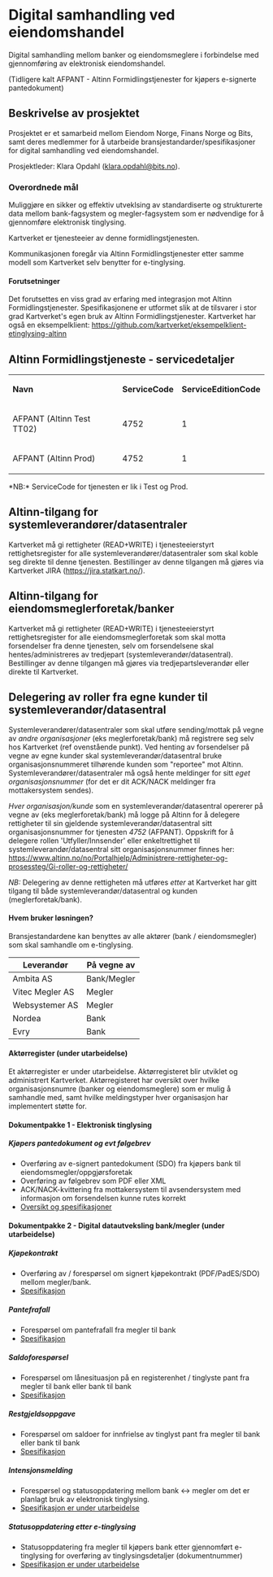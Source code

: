 # Digital samhandling ved eiendomshandel 
Digital samhandling mellom banker og eiendomsmeglere i forbindelse med gjennomføring av elektronisk eiendomshandel.


(Tidligere kalt AFPANT - Altinn Formidlingstjenester for kjøpers e-signerte pantedokument)

## Beskrivelse av prosjektet
Prosjektet er et samarbeid mellom Eiendom Norge, Finans Norge og Bits, samt deres medlemmer for å utarbeide bransjestandarder/spesifikasjoner for digital samhandling ved eiendomshandel.

Prosjektleder: Klara Opdahl (klara.opdahl@bits.no).

### Overordnede mål
Muliggjøre en sikker og effektiv utveklsing av standardiserte og strukturerte data mellom bank-fagsystem og megler-fagsystem som er nødvendige for å gjennomføre elektronisk tinglysing.

Kartverket er tjenesteeier av denne formidlingstjenesten.

Kommunikasjonen foregår via Altinn Formidlingstjenester etter samme modell som Kartverket selv benytter for e-tinglysing.


#### Forutsetninger
Det forutsettes en viss grad av erfaring med integrasjon mot Altinn Formidlingstjenester. Spesifikasjonene er utformet slik at de tilsvarer i stor grad Kartverket's egen bruk av Altinn Formidlingstjenester.
Kartverket har også en eksempelklient: https://github.com/kartverket/eksempelklient-etinglysing-altinn

## Altinn Formidlingstjeneste - servicedetaljer
<table>
	<tbody>
		<tr>
			<td><p><strong>Navn</strong></p></td>
			<td><p><strong>ServiceCode</strong></p></td>
			<td><p><strong>ServiceEditionCode</strong></p></td>
		</tr>
		<tr>
			<td><p>AFPANT (Altinn Test TT02)</p></td>
			<td><p>4752</p></td>
			<td><p>1</p></td>
		</tr>
		<tr>
			<td><p>AFPANT (Altinn Prod)</p></td>
			<td><p>4752</p></td>
			<td><p>1</p></td>
		</tr>
	</tbody>
</table>
*NB:* ServiceCode for tjenesten er lik i Test og Prod.

## Altinn-tilgang for systemleverandører/datasentraler
Kartverket må gi rettigheter (READ+WRITE) i tjenesteeierstyrt rettighetsregister for alle systemleverandører/datasentraler som skal koble seg direkte til denne tjenesten.
Bestillinger av denne tilgangen må gjøres via Kartverket JIRA (https://jira.statkart.no/).

## Altinn-tilgang for eiendomsmeglerforetak/banker
Kartverket må gi rettigheter (READ+WRITE) i tjenesteeierstyrt rettighetsregister for alle eiendomsmeglerforetak som skal motta forsendelser fra denne tjenesten, selv om forsendelsene skal hentes/administreres av tredjepart (systemleverandør/datasentral).
Bestillinger av denne tilgangen må gjøres via tredjepartsleverandør eller direkte til Kartverket.

## Delegering av roller fra egne kunder til systemleverandør/datasentral
Systemleverandører/datasentraler som skal utføre sending/mottak på vegne av *andre organisasjoner* (eks meglerforetak/bank) må registrere seg selv hos Kartverket (ref ovenstående punkt).
Ved henting av forsendelser på vegne av egne kunder skal systemleverandør/datasentral bruke organisasjonsnummeret tilhørende kunden som "reportee" mot Altinn.
Systemleverandører/datasentraler må også hente meldinger for sitt *eget organisasjonsnummer* (for det er dit ACK/NACK meldinger fra mottakersystem sendes). 

*Hver organisasjon/kunde* som en systemleverandør/datasentral opererer på vegne av (eks meglerforetak/bank) må logge på Altinn for å delegere rettigheter til sin gjeldende systemleverandør/datasentral sitt organisasjonsnummer for tjenesten *4752* (AFPANT).
Oppskrift for å delegere rollen 'Utfyller/Innsender' eller enkeltrettighet til systemleverandør/datasentral sitt organisasjonsnummer finnes her: https://www.altinn.no/no/Portalhjelp/Administrere-rettigheter-og-prosessteg/Gi-roller-og-rettigheter/

*NB:* Delegering av denne rettigheten må utføres _etter_ at Kartverket har gitt tilgang til både systemleverandør/datasentral og kunden (meglerforetak/bank).

#### Hvem bruker løsningen?
Bransjestandardene kan benyttes av alle aktører (bank / eiendomsmegler) som skal samhandle om e-tinglysing. 

Leverandør | På vegne av
---------- | -----------
Ambita AS | Bank/Megler
Vitec Megler AS | Megler
Websystemer AS | Megler
Nordea | Bank
Evry | Bank

#### Aktørregister (under utarbeidelse)
Et aktørregister er under utarbeidelse. Aktørregisteret blir utviklet og administrert Kartverket.  Aktørregisteret har oversikt over hvilke organisasjonsnumre (banker og eiendomsmeglere) som er mulig å samhandle med, samt hvilke meldingstyper hver organisasjon har implementert støtte for.
 
#### Dokumentpakke 1 - Elektronisk tinglysing
##### Kjøpers pantedokument og evt følgebrev
* Overføring av e-signert pantedokument (SDO) fra kjøpers bank til eiendomsmegler/oppgjørsforetak 
* Overføring av følgebrev som PDF eller XML 
* ACK/NACK-kvittering fra mottakersystem til avsendersystem med informasjon om forsendelsen kunne rutes korrekt
* [Oversikt og spesifikasjoner](https://github.com/bitsnorge/e-tinglysing-afpant/blob/master/spesifikasjoner/afpant/afpant-kjøperspantedokument/readme.md)

#### Dokumentpakke 2 -  Digital datautveksling bank/megler (under utarbeidelse)
##### Kjøpekontrakt 
* Overføring av / forespørsel om signert kjøpekontrakt (PDF/PadES/SDO) mellom megler/bank.
* [Spesifikasjon](https://github.com/bitsnorge/e-tinglysing-afpant/blob/master/spesifikasjoner/afpant/afpant-kj%C3%B8pekontrakt/afpant-kj%C3%B8pekontrakt.md)
##### Pantefrafall
* Forespørsel om pantefrafall fra megler til bank
* [Spesifikasjon](https://github.com/bitsnorge/e-tinglysing-afpant/blob/master/spesifikasjoner/afpant/afpant-pantefrafall/afpant-pantefrafall.md)
##### Saldoforespørsel
* Forespørsel om lånesituasjon på en registerenhet / tinglyste pant fra megler til bank eller bank til bank
* [Spesifikasjon](https://github.com/bitsnorge/e-tinglysing-afpant/blob/master/spesifikasjoner/afpant/afpant-saldoforesp%C3%B8rsel/afpant-saldoforesp%C3%B8rsel.md)
##### Restgjeldsoppgave
* Forespørsel om saldoer for innfrielse av tinglyst pant fra megler til bank eller bank til bank
* [Spesifikasjon](https://github.com/bitsnorge/e-tinglysing-afpant/blob/master/spesifikasjoner/afpant/afpant-restgjeldsoppgave/afpant-restgjeldsoppgave.md)

##### Intensjonsmelding
* Forespørsel og statusoppdatering mellom bank <-> megler om det er planlagt bruk av  elektronisk tinglysing.
* [Spesifikasjon er under utarbeidelse](https://github.com/bitsnorge/e-tinglysing-afpant/issues/4)


##### Statusoppdatering etter e-tinglysing
* Statusoppdatering fra megler til kjøpers bank etter gjennomført e-tinglysing for overføring av tinglysingsdetaljer (dokumentnummer)
* [Spesifikasjon er under utarbeidelse](https://github.com/bitsnorge/e-tinglysing-afpant/issues/3)